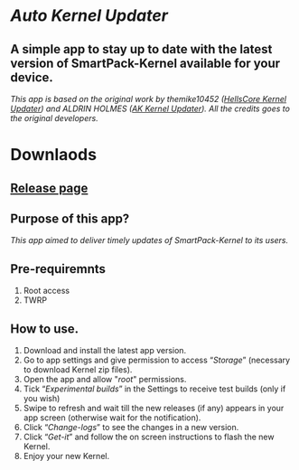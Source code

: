# *Auto Kernel Updater*

## A simple app to stay up to date with the latest version of SmartPack-Kernel available for your device.

*This app is based on the original work by themike10452 ([HellsCore Kernel Updater](https://github.com/themike10452/HellsCore_Kernel_Updater)) and ALDRIN HOLMES ([AK Kernel Updater](https://github.com/CallMeAldy/AK-Kernel-Updater)). All the credits goes to the original developers.*

# Downlaods

## [Release page](https://github.com/SmartPack/Auto-Kernel-Updater_SmartPack/releases)

## Purpose of this app?
*This app aimed to deliver timely updates of SmartPack-Kernel to its users.*

## Pre-requiremnts
1. Root access
2. TWRP

## How to use.
1. Download and install the latest app version.
2. Go to app settings and give permission to access “*Storage*” (necessary to download Kernel zip files).
3. Open the app and allow "*root*" permissions.
4. Tick “*Experimental builds*” in the Settings to receive test builds (only if you wish)
5. Swipe to refresh and wait till the new releases (if any) appears in your app screen (otherwise wait for the notification).
6. Click “*Change-logs*” to see the changes in a new version.
7. Click “*Get-it*” and follow the on screen instructions to flash the new Kernel.
8. Enjoy your new Kernel.
